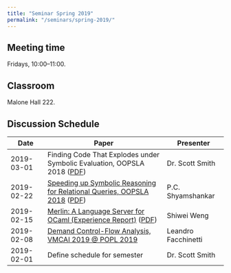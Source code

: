 ```yaml
---
title: "Seminar Spring 2019"
permalink: "/seminars/spring-2019/"
---
```


Meeting time
------------

Fridays, 10:00–11:00.

Classroom
---------

Malone Hall 222.

Discussion Schedule
-------------------

| Date | Paper | Presenter |
|-|-|-|
| 2019-03-01 | Finding Code That Explodes under Symbolic Evaluation, OOPSLA 2018 ([PDF](https://unsat.cs.washington.edu/papers/bornholt-sympro.pdf)) | Dr. Scott Smith |
| 2019-02-22 | [Speeding up Symbolic Reasoning for Relational Queries, OOPSLA 2018](https://2018.splashcon.org/event/splash-2018-oopsla-speeding-up-symbolic-reasoning-for-relational-queries) ([PDF](https://dl.acm.org/citation.cfm?id=3276527)) | P.C. Shyamshankar |
| 2019-02-15 | [Merlin: A Language Server for OCaml (Experience Report)]("https://icfp18.sigplan.org/event/icfp-2018-papers-experience-report-merlin-a-language-server-for-ocaml") ([PDF]("http://delivery.acm.org/10.1145/3240000/3236798/icfp18main-p116-p.pdf?ip=68.84.9.107&id=3236798&acc=OA&key=4D4702B0C3E38B35%2E4D4702B0C3E38B35%2E4D4702B0C3E38B35%2E6D218144511F3437&__acm__=1550078711_715c5f93a1b2c6c1b3b4c73bad780bf0")) | Shiwei Weng |
| 2019-02-08 | [Demand Control-Flow Analysis, VMCAI 2019 @ POPL 2019]("https://popl19.sigplan.org/event/vmcai-2019-demand-control-flow-analysis") | Leandro Facchinetti |
| 2019-02-01 | Define schedule for semester | Dr. Scott Smith |